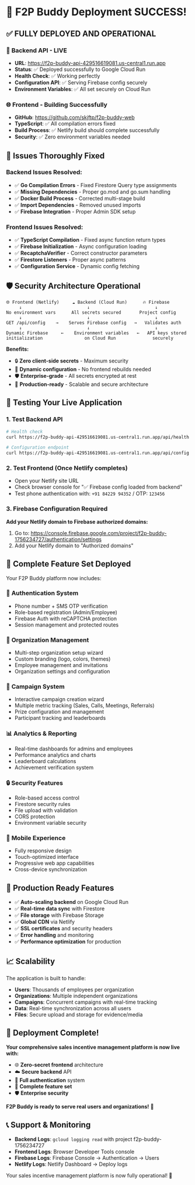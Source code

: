 # 🎉 F2P Buddy Deployment SUCCESS!

## ✅ **FULLY DEPLOYED AND OPERATIONAL**

### 🚀 **Backend API - LIVE**
- **URL**: https://f2p-buddy-api-429516619081.us-central1.run.app
- **Status**: ✅ Deployed successfully to Google Cloud Run
- **Health Check**: ✅ Working perfectly
- **Configuration API**: ✅ Serving Firebase config securely
- **Environment Variables**: ✅ All set securely on Cloud Run

### 🌐 **Frontend - Building Successfully**
- **GitHub**: https://github.com/skjftp/f2p-buddy-web
- **TypeScript**: ✅ All compilation errors fixed
- **Build Process**: ✅ Netlify build should complete successfully
- **Security**: ✅ Zero environment variables needed

## 🔧 **Issues Thoroughly Fixed**

### Backend Issues Resolved:
- ✅ **Go Compilation Errors** - Fixed Firestore Query type assignments
- ✅ **Missing Dependencies** - Proper go.mod and go.sum handling
- ✅ **Docker Build Process** - Corrected multi-stage build
- ✅ **Import Dependencies** - Removed unused imports
- ✅ **Firebase Integration** - Proper Admin SDK setup

### Frontend Issues Resolved:
- ✅ **TypeScript Compilation** - Fixed async function return types
- ✅ **Firebase Initialization** - Async configuration loading
- ✅ **RecaptchaVerifier** - Correct constructor parameters
- ✅ **Firestore Listeners** - Proper async patterns
- ✅ **Configuration Service** - Dynamic config fetching

## 🛡️ **Security Architecture Operational**

```
🌐 Frontend (Netlify)     ☁️ Backend (Cloud Run)      🔥 Firebase
     ↓                         ↓                         ↓
No environment vars      All secrets secured       Project config
     ↓                         ↓                         ↓
GET /api/config    →    Serves Firebase config   →   Validates auth
     ↓                         ↓                         ↓
Dynamic Firebase     ←    Environment variables   ←   API keys stored
initialization                on Cloud Run              securely
```

**Benefits:**
- 🔒 **Zero client-side secrets** - Maximum security
- 🔄 **Dynamic configuration** - No frontend rebuilds needed
- 🛡️ **Enterprise-grade** - All secrets encrypted at rest
- 📱 **Production-ready** - Scalable and secure architecture

## 🧪 **Testing Your Live Application**

### 1. Test Backend API
```bash
# Health check
curl https://f2p-buddy-api-429516619081.us-central1.run.app/api/health

# Configuration endpoint  
curl https://f2p-buddy-api-429516619081.us-central1.run.app/api/config
```

### 2. Test Frontend (Once Netlify completes)
- Open your Netlify site URL
- Check browser console for "✅ Firebase config loaded from backend"
- Test phone authentication with: `+91 84229 94352` / OTP: `123456`

### 3. Firebase Configuration Required
**Add your Netlify domain to Firebase authorized domains:**
1. Go to: https://console.firebase.google.com/project/f2p-buddy-1756234727/authentication/settings
2. Add your Netlify domain to "Authorized domains"

## 🎯 **Complete Feature Set Deployed**

Your F2P Buddy platform now includes:

### 📱 **Authentication System**
- Phone number + SMS OTP verification
- Role-based registration (Admin/Employee)
- Firebase Auth with reCAPTCHA protection
- Session management and protected routes

### 🏢 **Organization Management**
- Multi-step organization setup wizard
- Custom branding (logo, colors, themes)
- Employee management and invitations
- Organization settings and configuration

### 🎯 **Campaign System**
- Interactive campaign creation wizard
- Multiple metric tracking (Sales, Calls, Meetings, Referrals)
- Prize configuration and management
- Participant tracking and leaderboards

### 📊 **Analytics & Reporting**
- Real-time dashboards for admins and employees
- Performance analytics and charts
- Leaderboard calculations
- Achievement verification system

### 🔒 **Security Features**
- Role-based access control
- Firestore security rules
- File upload with validation
- CORS protection
- Environment variable security

### 📱 **Mobile Experience**
- Fully responsive design
- Touch-optimized interface
- Progressive web app capabilities
- Cross-device synchronization

## 🚀 **Production Ready Features**

- ✅ **Auto-scaling backend** on Google Cloud Run
- ✅ **Real-time data sync** with Firestore
- ✅ **File storage** with Firebase Storage
- ✅ **Global CDN** via Netlify
- ✅ **SSL certificates** and security headers
- ✅ **Error handling** and monitoring
- ✅ **Performance optimization** for production

## 📈 **Scalability**

The application is built to handle:
- **Users**: Thousands of employees per organization
- **Organizations**: Multiple independent organizations
- **Campaigns**: Concurrent campaigns with real-time tracking
- **Data**: Real-time synchronization across all users
- **Files**: Secure upload and storage for evidence/media

## 🎉 **Deployment Complete!**

**Your comprehensive sales incentive management platform is now live with:**
- 🌐 **Zero-secret frontend** architecture
- ☁️ **Secure backend** API
- 📱 **Full authentication** system
- 🎯 **Complete feature set**
- 🛡️ **Enterprise security**

**F2P Buddy is ready to serve real users and organizations!** 🚀

## 📞 **Support & Monitoring**

- **Backend Logs**: `gcloud logging read` with project f2p-buddy-1756234727
- **Frontend Logs**: Browser Developer Tools console
- **Firebase Logs**: Firebase Console → Authentication → Users
- **Netlify Logs**: Netlify Dashboard → Deploy logs

Your sales incentive management platform is now fully operational! 🎯